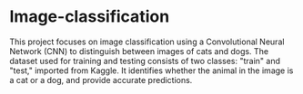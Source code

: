 # Image-classification
This project focuses on image classification using a Convolutional Neural Network (CNN) to distinguish between images of cats and dogs. The dataset used for training and testing consists of two classes: "train" and "test," imported from Kaggle. It identifies whether the animal in the image is a cat or a dog, and provide accurate predictions.
